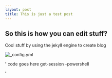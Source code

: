 ```yaml
---
layout: post
title: This is just a test post
---
```


## So this is how you can edit stuff?
Cool stuff by using the jekyll engine to create blog

![_config.yml]({{site.url}}/images/config.png)

' code goes here
get-session -powershell

'

